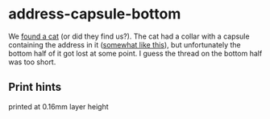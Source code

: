 # address-capsule-bottom

We [found a cat][catpics] (or did they find us?).  The cat had a collar with a
capsule containing the address in it ([somewhat like this][example]), but
unfortunately the bottom half of it got lost at some point.  I guess the thread
on the bottom half was too short.

## Print hints

printed at 0.16mm layer height

[catpics]: https://pounced-on.me/@nilsding/112259788647564315
[example]: https://pounced-on.me/@nilsding/112263126398528945
